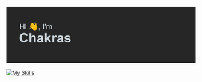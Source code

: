 ![Screenshot](header.png)

<!-- <p align="center" width="100%"> -->
  [![My Skills](https://skillicons.dev/icons?i=js,html,css,wasm)](https://skillicons.dev)
<!-- </p> -->
